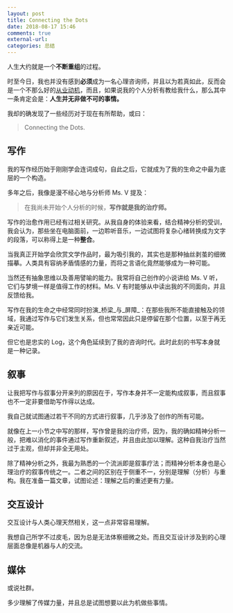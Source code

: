 ```yaml
---
layout: post
title: Connecting the Dots
date: 2018-08-17 15:46
comments: true
external-url:
categories: 总结
---
```


人生大约就是一个**不断重组**的过程。

时至今日，我也并没有感到**必须**成为一名心理咨询师，并且以为若真如此，反而会是一个不那么好的[从业动机](https://zhuanlan.zhihu.com/p/26673924)，而且，如果说我的个人分析有教给我什么，那么其中一条肯定会是：**人生并无非做不可的事情。**

我却的确发现了一些经历对于现在有所帮助，或曰：

> Connecting the Dots.

## 写作

我的写作经历始于刚刚学会连词成句，自此之后，它就成为了我的生命之中最为底层的一个构造。

多年之后，我像是漫不经心地与分析师 Ms. V 提及：

> 在我尚未开始个人分析的时候，**写作就是我的治疗师。**

写作的治愈作用已经有过相关研究。从我自身的体验来看，结合精神分析的受训，我会认为，那些坐在电脑面前，一边聆听音乐，一边试图将复杂心绪转换成为文字的段落，可以称得上是一种**整合**。

当我真正开始学会欣赏文学作品时，最为吸引我的，其实也是那种抽丝剥茧的细微描摹。人类具有容纳矛盾情感的力量，而将之言语化竟然能够成为一种可能。

当然还有抽象思维以及善用譬喻的能力。我常将自己创作的小说讲给 Ms. V 听，它们与梦境一样是值得工作的材料。Ms. V 有时能够从中读出我的不同面向，并且反馈给我。

写作在我的生命之中经常同时扮演_桥梁_与_屏障_：在那些我所不能直接触及的领域，我通过写作与它们发生关系，但也常常因此只是停留在那个位置，以至于再无亲近可能。

但它也是忠实的 Log，这个角色延续到了我的咨询时代。此时此刻的书写本身就是一种记录。

## 叙事

让我把写作与叙事分开来列的原因在于，写作本身并不一定能构成叙事，而且叙事也不一定非要借助写作得以达成。

我自己就试图通过若干不同的方式进行叙事，几乎涉及了创作的所有可能。

就像在上一小节之中写的那样，写作曾是我的治疗师，因为，我的确如精神分析一般，把难以消化的事件通过写作重新叙述，并且由此加以理解。这种自我治疗当然过于主观，但却并非全无用处。

除了精神分析之外，我最为熟悉的一个流派即是叙事疗法；而精神分析本身也是心理治疗的叙事传统之一。二者之间的区别在于侧重不一，分别是理解（分析）与重构。我在准备一篇文章，试图论述：理解之后的重述更有力量。

## 交互设计

交互设计与人类心理天然相关，这一点非常容易理解。

我想自己所学不过皮毛，因为总是无法体察细微之处。而且交互设计涉及到的心理层面总像是机器与人的交流。

## 媒体

或说社群。

多少理解了传媒力量，并且总是试图想要以此为机做些事情。


